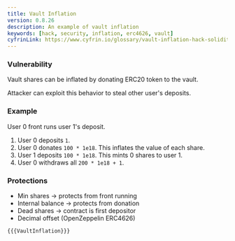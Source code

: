 ```yaml
---
title: Vault Inflation
version: 0.8.26
description: An example of vault inflation
keywords: [hack, security, inflation, erc4626, vault]
cyfrinLink: https://www.cyfrin.io/glossary/vault-inflation-hack-solidity-code-example
---
```


### Vulnerability

Vault shares can be inflated by donating ERC20 token to the vault.

Attacker can exploit this behavior to steal other user's deposits.

### Example

User 0 front runs user 1's deposit.

1. User 0 deposits `1`.
2. User 0 donates `100 * 1e18`. This inflates the value of each share.
3. User 1 deposits `100 * 1e18`. This mints 0 shares to user 1.
4. User 0 withdraws all `200 * 1e18 + 1`.

### Protections

- Min shares -> protects from front running
- Internal balance -> protects from donation
- Dead shares -> contract is first depositor
- Decimal offset (OpenZeppelin ERC4626)

```solidity
{{{VaultInflation}}}
```
